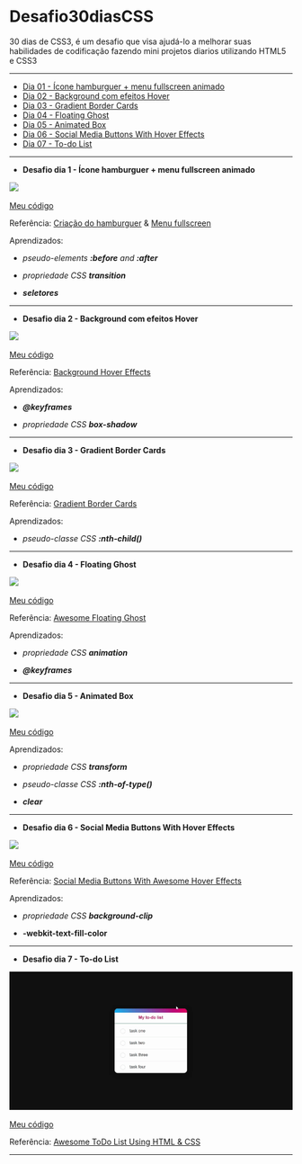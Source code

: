 # Desafio30diasCSS

30 dias de CSS3, é um desafio que visa ajudá-lo a melhorar suas habilidades de codificação fazendo mini projetos diarios utilizando HTML5 e CSS3

---
* [Dia 01 - Ícone hamburguer + menu fullscreen animado](#id01)
* [Dia 02 - Background com efeitos Hover](#id02)
* [Dia 03 - Gradient Border Cards](#id03)
* [Dia 04 - Floating Ghost](#id04)
* [Dia 05 - Animated Box](#id05)
* [Dia 06 - Social Media Buttons With Hover Effects](#id06)
* [Dia 07 - To-do List](#id07)
<!-- * [Dia 13 - Glass Morphism Effects](#id13) -->
--- 

- **Desafio dia 1 - Ícone hamburguer + menu fullscreen animado** <a name="id01"></a>

![](dia_1/dia1.gif)

[Meu código](https://github.com/bfloriano/Desafio30diasCSS/tree/master/dia_1)

Referência:
[Criação do hamburguer](https://willianjusten.com.br/criando-icone-menu-hamburguer-animado-com-css-puro/)
&
[Menu fullscreen](https://willianjusten.com.br/criando-menu-fullscreen-animado-com-css-puro/)

Aprendizados:

* *pseudo-elements **:before** and **:after***

* *propriedade CSS **transition***

* ***seletores***

--- 

- **Desafio dia 2 - Background com efeitos Hover** <a name="id02"></a>

![](dia_2/dia2.gif)

[Meu código](https://github.com/bfloriano/Desafio30diasCSS/tree/master/dia_2)

Referência:
[Background Hover Effects](https://www.youtube.com/watch?v=StjmEh211Oc)

Aprendizados:

* ***@keyframes***

* *propriedade CSS **box-shadow***

--- 

- **Desafio dia 3 - Gradient Border Cards** <a name="id03"></a>

![](dia_3/dia3.gif)

[Meu código](https://github.com/bfloriano/Desafio30diasCSS/tree/master/dia_3)

Referência:
[Gradient Border Cards](https://www.youtube.com/watch?v=1zFlSLD01Uw)

Aprendizados:

* *pseudo-classe CSS **:nth-child()***

--- 

- **Desafio dia 4 - Floating Ghost** <a name="id04"></a>

![](dia_4/dia4.gif)

[Meu código](https://github.com/bfloriano/Desafio30diasCSS/tree/master/dia_4)

Referência:
[Awesome Floating Ghost](https://www.youtube.com/watch?v=so5gizA6hNo)

Aprendizados:

* *propriedade CSS **animation***

* ***@keyframes***

--- 

- **Desafio dia 5 - Animated Box** <a name="id05"></a>

![](dia_5/dia5.gif)

[Meu código](https://github.com/bfloriano/Desafio30diasCSS/tree/master/dia_5)


Aprendizados:

* *propriedade CSS **transform***

* *pseudo-classe CSS **:nth-of-type()***

* ***clear***

--- 

- **Desafio dia 6 - Social Media Buttons With Hover Effects** <a name="id06"></a>

![](dia_6/dia6.gif)

[Meu código](https://github.com/bfloriano/Desafio30diasCSS/tree/master/dia_6)

Referência:
[Social Media Buttons With Awesome Hover Effects](https://www.youtube.com/watch?v=WESIes0U_ds)

Aprendizados:

* *propriedade CSS **background-clip***

* **-webkit-text-fill-color**

---

- **Desafio dia 7 - To-do List** <a name="id07"></a>

![](dia_7/dia7.gif)

[Meu código](https://github.com/bfloriano/Desafio30diasCSS/tree/master/dia_7)

Referência:
[Awesome ToDo List Using HTML & CSS](https://www.youtube.com/watch?v=jM1jzztqSBg)



---
<!-- 
- **Desafio dia 13 - Glass Morphism Effects** <a name="id13"></a>

![](dia_13/dia13.gif)

[Meu código](https://github.com/bfloriano/Desafio30diasCSS/tree/master/dia_13)

Referência:
[Real Glassmorphism Card Hover Effects](https://www.youtube.com/watch?v=hv0rNxr1XXk)

Aprendizados:

* *propriedade CSS **clip-path***

* *propriedade CSS **backdrop-filter***

* **[vanilla tilt.js](https://micku7zu.github.io/vanilla-tilt.js/)** -->
